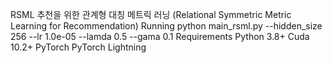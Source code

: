 RSML
추천을 위한 관계형 대칭 메트릭 러닝 (Relational Symmetric Metric Learning for Recommendation)
Running
python main_rsml.py --hidden_size 256 --lr 1.0e-05 --lamda 0.5 --gama 0.1
Requirements
Python 3.8+
Cuda 10.2+
PyTorch
PyTorch Lightning
